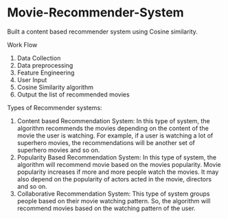# Movie-Recommender-System
Built a content based recommender system using Cosine similarity.

Work Flow

1. Data Collection
2. Data preprocessing
3. Feature Engineering
4. User Input
5. Cosine Similarity algorithm
6. Output the list of recommended movies

Types of Recommender systems:

1.	Content based Recommendation System: In this type of system, the algorithm recommends the movies depending on the content of the movie the user is watching. For example, if a user is watching a lot of superhero movies, the recommendations will be another set of superhero movies and so on.
2.	Popularity Based Recommendation System: In this type of system, the algorithm will recommend movie based on the movies popularity. Movie popularity increases if more and more people watch the movies. It may also depend on the popularity of actors acted in the movie, directors and so on.
3.	Collaborative Recommendation System: This type of system groups people based on their movie watching pattern. So, the algorithm will recommend movies based on the watching pattern of the user.
